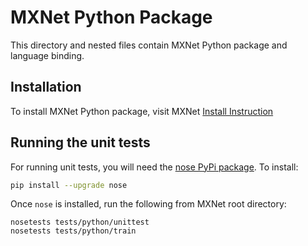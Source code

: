 MXNet Python Package
====================
This directory and nested files contain MXNet Python package and language binding.

## Installation
To install MXNet Python package, visit MXNet [Install Instruction](http://mxnet.incubator.apache.org/install/index.html)


## Running the unit tests

For running unit tests, you will need the [nose PyPi package](https://pypi.python.org/pypi/nose). To install:
```bash
pip install --upgrade nose
```

Once ```nose``` is installed, run the following from MXNet root directory:
```
nosetests tests/python/unittest
nosetests tests/python/train

```